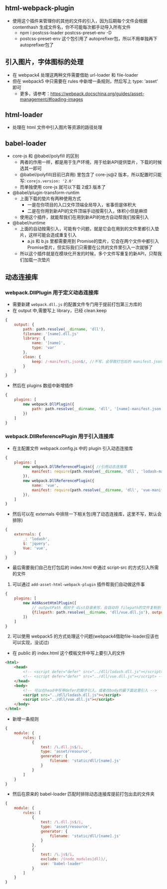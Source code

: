 ## html-webpack-plugin
- 使用这个插件来管理你的其他的文件的引入，因为后期每个文件会根据 contenthash 生成文件名，你不可能每次都手动导入所有文件
    + npm i postcss-loader postcss-preset-env -D
    + postcss-preset-env 这个包引用了 autoprefixer包，所以不用单独再下 autoprefixer包了

## 引入图片，字体图标的处理
- 在 webpack4 处理这两种文件需要借助 url-loader 和 file-loader
- 但在 webpack5 中只需要在 rules 中新增一条规则，然后写上 type: 'asset' 即可
    + 更多，请参考：https://webpack.docschina.org/guides/asset-management/#loading-images

## html-loader
- 处理在 html 文件中引入图片等资源的路径处理

## babel-loader
- core-js 和 @babel/polyfill 的区别
    + 两者的作用一样，都是用于生产环境，用于给新API提供垫片，下载的时候选其一即可
    + @babel/polyfill(目前已弃用) 里包含了 core-js@2 版本，所以配置时只能写: `corejs.version: '2.0'`
    + 而单独使用 core-js 就可以下载 2或3 版本了
- @babel/plugin-transform-runtim
    + 上面下载的垫片有两种使用方式
        * 一是在你项目的入口文件顶端全局导入，省事但是体积大
        * 二是在你用到新API的文件顶端手动按需引入，体积小但是麻烦
    + 使用这个插件，就能帮我们在用到新API的地方自动帮我们按需引入
- @babel/runtime
    + 上面的自动按需引入，可能有个问题，就是它会在用到的文件里都引入垫片，这样可能会造成重复引入
        * a.js 和 b.js 里都需要用到 Promise的垫片，它会在两个文件中都引入Promise垫片，但实际我们只需要在公共的文件里引入一次就够了
    + 所以这个插件就是在模块化开发的时候，多个文件写重复的新API，只帮我们加载一次垫片
## 动态连接库
### webpack.DllPlugin 用于定义动态连接库
- 需要新建 `webpack.dll.js` 的配置文件专门用于提前打包第三方库的
- 在 output 中,需要写上 library，已经 clean.keep
```js
{
    output: {
        path: path.resolve(__dirname, 'dll'),
        filename: '[name].dll.js'
        library: {
            name: '[name]',
            type: 'var'
        },
        clean: {
            keep: /-manifest\.json$/, //不写，会导致打包后的 manifest.json 结尾相关文件被删除
        }
    }
}
```
- 然后在 plugins 数组中新增插件
```js
{
    plugins: [
        new webpack.DllPlugin({
            path: path.resolve(__dirname, 'dll', '[name]-manifest.json') //生成 manifest 文件的地方
        })
    ]
}
```
### webpack.DllReferencePlugin 用于引入连接库
- 在主配置文件 webpack.config.js 中的 plugin 引入动态连接库
```js
{
    plugins: [
        new webpack.DllReferencePlugin({ //引用动态连接库
            manifest: require(path.resolve(__dirname, 'dll', 'lodash-manifest.json')),
        }),
        new webpack.DllReferencePlugin({
            name: 'vue',
            manifest: require(path.resolve(__dirname, 'dll', 'vue-manifest.json'))
        }),
    ]
}
```
- 然后可以在 externals 中排除一下相关包(用了动态连接库，这里不写，默认会排除)
```js
{
    externals: {
        _: 'lodash',
        $: 'jquery',
        Vue: 'vue',
    }
}
```
- 最后需要我们自己在打包后的 index.html 中通过 script-src 的方式引入所需的文件
1. 可以通过 `add-asset-html-webpack-plugin` 插件帮我们自动做这件事
```js
{
    plugins: [
        new AddAssetHtmlPlugin([
            // outputPath 相对于 dist目录来写，会自动将 filepath的文件复制到 dist/dll 目录下
            {filepath: path.resolve(__dirname, 'dll/vue.dll.js'), outputPath: 'dll', publicPath: './dll'}
        ])
    ]
}
```
2. 可以使用 webpack5 的方式处理这个问题(webpack4借助file-loader应该也可以实现，没试过)
+ 在 public 的 index.html 这个模板文件中写上要引入的文件
```html
<html>
    <head>
        <!-- <script defer="defer" src="../dll/lodash.dll.js"></script> -->
        <!-- <script defer="defer" src="../dll/vue.dll.js"></script> -->
    </head>
    <body>
        <!-- 可以在head中写带defer的脚步引入，或者在body的最下面这里引入 -->
        <script src="../dll/lodash.dll.js"></script>
        <script src="../dll/vue.dll.js"></script>
    </body>
</html>
```
+ 新增一条规则
```js
{
    module: {
        rules: [
            {
                test: /\.dll.js$/i,
                type: 'asset/resource',
                generator: {
                    filename: 'static/dll/[name].js'
                }
            }
        ]
    }
}
```
+ 然后在原来的 babel-loader 匹配时排除动态连接库提前打包出去的文件夹
```js
{
    module: {
        rules: [
            {
                test: /\.dll.js$/i,
                type: 'asset/resource',
                generator: {
                    filename: 'static/dll/[name].js'
                }
            },
            {
                test: /\.js$/i,
                exclude: /(node_modules|dll)/,
                use: 'babel-loader'
            }
        ]
    }
}
```